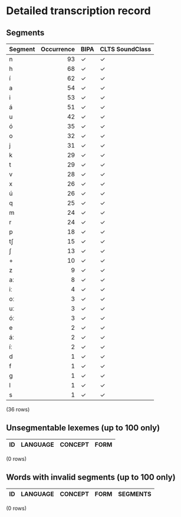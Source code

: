 
# Detailed transcription record

## Segments

| Segment | Occurrence | BIPA | CLTS SoundClass |
|:----------|-------------:|:-------|:------------------|
| n | 93 | ✓ | ✓ |
| h | 68 | ✓ | ✓ |
| í | 62 | ✓ | ✓ |
| a | 54 | ✓ | ✓ |
| i | 53 | ✓ | ✓ |
| á | 51 | ✓ | ✓ |
| u | 42 | ✓ | ✓ |
| ó | 35 | ✓ | ✓ |
| o | 32 | ✓ | ✓ |
| j | 31 | ✓ | ✓ |
| k | 29 | ✓ | ✓ |
| t | 29 | ✓ | ✓ |
| v | 28 | ✓ | ✓ |
| x | 26 | ✓ | ✓ |
| ú | 26 | ✓ | ✓ |
| q | 25 | ✓ | ✓ |
| m | 24 | ✓ | ✓ |
| r | 24 | ✓ | ✓ |
| p | 18 | ✓ | ✓ |
| tʃ | 15 | ✓ | ✓ |
| ʃ | 13 | ✓ | ✓ |
| + | 10 | ✓ | ✓ |
| z | 9 | ✓ | ✓ |
| aː | 8 | ✓ | ✓ |
| iː | 4 | ✓ | ✓ |
| oː | 3 | ✓ | ✓ |
| uː | 3 | ✓ | ✓ |
| óː | 3 | ✓ | ✓ |
| e | 2 | ✓ | ✓ |
| áː | 2 | ✓ | ✓ |
| íː | 2 | ✓ | ✓ |
| d | 1 | ✓ | ✓ |
| f | 1 | ✓ | ✓ |
| g | 1 | ✓ | ✓ |
| l | 1 | ✓ | ✓ |
| s | 1 | ✓ | ✓ |

(36 rows)



## Unsegmentable lexemes (up to 100 only)

| ID | LANGUAGE | CONCEPT | FORM |
|------|------------|-----------|--------|

(0 rows)



## Words with invalid segments (up to 100 only)

| ID | LANGUAGE | CONCEPT | FORM | SEGMENTS |
|------|------------|-----------|--------|------------|

(0 rows)


